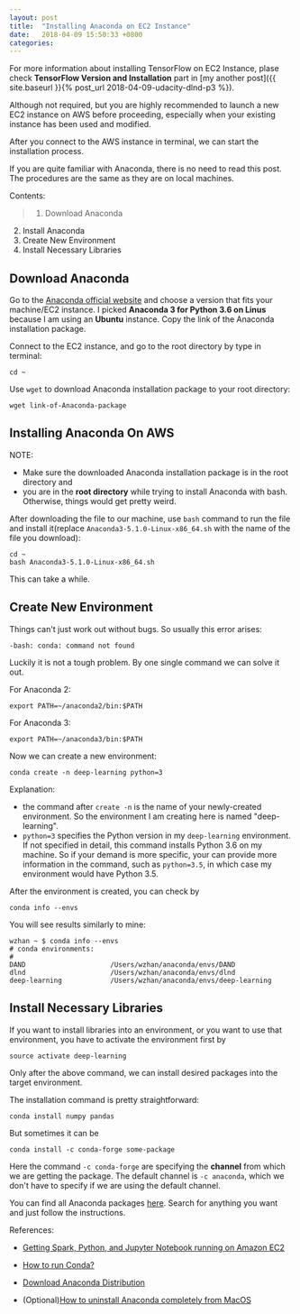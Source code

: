 ```yaml
---
layout: post
title:  "Installing Anaconda on EC2 Instance"
date:   2018-04-09 15:50:33 +0800
categories: 
---
```


For more information about installing TensorFlow on EC2 Instance, plase check **TensorFlow Version and Installation** part in [my another post]({{ site.baseurl }}{% post_url 2018-04-09-udacity-dlnd-p3 %}).

Although not required, but you are highly recommended to launch a new EC2 instance on AWS before proceeding, especially when your existing instance has been used and modified.

After you connect to the AWS instance in terminal, we can start the installation process.

If you are quite familiar with Anaconda, there is no need to read this post. The procedures are the same as they are on local machines.

Contents:
>1. Download Anaconda
2. Install Anaconda
3. Create New Environment
4. Install Necessary Libraries

## Download Anaconda

Go to the [Anaconda official website](https://www.anaconda.com/download/?lang=en-us) and choose a version that fits your machine/EC2 instance. I picked **Anaconda 3 for Python 3.6 on Linus** because I am using an **Ubuntu** instance. Copy the link of the Anaconda installation package.

Connect to the EC2 instance, and go to the root directory by type in terminal:
```
cd ~
```

Use ```wget``` to download Anaconda installation package to your root directory:
```
wget link-of-Anaconda-package
```

## Installing Anaconda On AWS

NOTE:
- Make sure the downloaded Anaconda installation package is in the root directory and
- you are in the **root directory** while trying to install Anaconda with bash.
Otherwise, things would get pretty weird.

After downloading the file to our machine, use ```bash``` command to run the file and install it(replace ```Anaconda3-5.1.0-Linux-x86_64.sh``` with the name of the file you download):
```
cd ~
bash Anaconda3-5.1.0-Linux-x86_64.sh
```

This can take a while.

## Create New Environment

Things can't just work out without bugs. So usually this error arises:
```
-bash: conda: command not found
```

Luckily it is not a tough problem. By one single command we can solve it out.

For Anaconda 2:
```
export PATH=~/anaconda2/bin:$PATH
```

For Anaconda 3:
```
export PATH=~/anaconda3/bin:$PATH
```

Now we can create a new environment:
```
conda create -n deep-learning python=3
```
Explanation:
- the command after ```create -n``` is the name of your newly-created environment. So the environment I am creating here is named "deep-learning".
- ```python=3``` specifies the Python version in my ```deep-learning``` environment. If not specified in detail, this command installs Python 3.6 on my machine. So if your demand is more specific, your can provide more information in the command, such as ```python=3.5```, in which case my environment would have Python 3.5.

After the environment is created, you can check by
```
conda info --envs
```

You will see results similarly to mine:
```
wzhan ~ $ conda info --envs
# conda environments:
#
DAND                     /Users/wzhan/anaconda/envs/DAND
dlnd                     /Users/wzhan/anaconda/envs/dlnd
deep-learning            /Users/wzhan/anaconda/envs/deep-learning
```

## Install Necessary Libraries

If you want to install libraries into an environment, or you want to use that environment, you have to activate the environment first by
```
source activate deep-learning
```

Only after the above command, we can install desired packages into the target environment.

The installation command is pretty straightforward:
```
conda install numpy pandas
```

But sometimes it can be
```
conda install -c conda-forge some-package
```
Here the command ```-c conda-forge``` are specifying the **channel** from which we are getting the package. The default channel is ```-c anaconda```, which we don't have to specify if we are using the default channel.

You can find all Anaconda packages [here](https://anaconda.org/anaconda/repo). Search for anything you want and just follow the instructions.


References:

- [Getting Spark, Python, and Jupyter Notebook running on Amazon EC2](https://medium.com/@josemarcialportilla/getting-spark-python-and-jupyter-notebook-running-on-amazon-ec2-dec599e1c297)

- [How to run Conda?](https://stackoverflow.com/questions/18675907/how-to-run-conda?utm_medium=organic&utm_source=google_rich_qa&utm_campaign=google_rich_qa)

- [Download Anaconda Distribution](https://www.anaconda.com/download/#linux)

- (Optional)[How to uninstall Anaconda completely from MacOS
](https://stackoverflow.com/questions/42182706/how-to-uninstall-anaconda-completely-from-macos?rq=1)